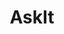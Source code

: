 ---
hackday: 02-liverpool
links:
  website: http://askit.tactix4.net
summary: Askit is a kit for asking questions and capturing the answers electronically.
team:
- '@robdykedotcom'
- '@tactix4'
title: AskIt
---